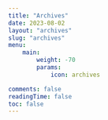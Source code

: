 ```yaml
---
title: "Archives"
date: 2023-08-02
layout: "archives"
slug: "archives"
menu:
    main:
        weight: -70
        params: 
            icon: archives

comments: false
readingTime: false
toc: false
---
```

